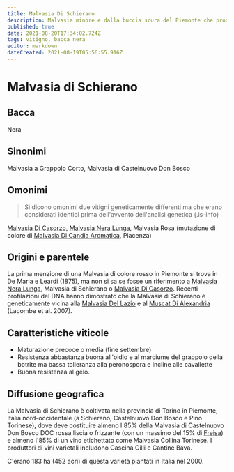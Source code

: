 ```yaml
---
title: Malvasia Di Schierano
description: Malvasia minore e dalla buccia scura del Piemonte che produce rossi dolci leggermente aromatici.
published: true
date: 2021-08-20T17:34:02.724Z
tags: vitigno, bacca nera
editor: markdown
dateCreated: 2021-08-19T05:56:55.916Z
---
```


# Malvasia di Schierano

## Bacca
Nera

## Sinonimi
Malvasia a Grappolo Corto, Malvasia di Castelnuovo Don Bosco

## Omonimi
> Si dicono omonimi due vitigni geneticamente differenti ma che erano considerati identici prima dell'avvento dell'analisi genetica
{.is-info}

[Malvasia Di Casorzo](/vitigni/bacca-bianca/malvasia-di-casorzo), [Malvasia Nera Lunga](/vitigni/bacca-nera/malvasia-nera-lunga), Malvasia Rosa (mutazione di colore di [Malvasia Di Candia Aromatica](/vitigni/bacca-bianca/malvasia-di-candia-aromatica), Piacenza)

## Origini e parentele
La prima menzione di una Malvasia di colore rosso in Piemonte si trova in De Maria e Leardi (1875), ma non si sa se fosse un riferimento a [Malvasia Nera Lunga](/vitigni/bacca-nera/malvasia-nera-lunga), Malvasia di Schierano o [Malvasia Di Casorzo](/vitigni/bacca-bianca/malvasia-di-casorzo). Recenti profilazioni del DNA hanno dimostrato che la Malvasia di Schierano è geneticamente vicina alla [Malvasia Del Lazio](/vitigni/bacca-bianca/malvasia-del-lazio) e al [Muscat Di Alexandria](/vitigni/bacca-bianca/muscat-di-alessandria) (Lacombe et al. 2007).

## Caratteristiche viticole

- Maturazione precoce o media (fine settembre)
- Resistenza abbastanza buona all'oidio e al marciume del grappolo della botrite ma bassa tolleranza alla peronospora e incline alle cavallette
- Buona resistenza al gelo.

## Diffusione geografica

La Malvasia di Schierano è coltivata nella provincia di Torino in Piemonte, Italia nord-occidentale (a Schierano, Castelnuovo Don Bosco e Pino Torinese), dove deve costituire almeno l'85% della Malvasia di Castelnuovo Don Bosco DOC rossa liscia o frizzante (con un massimo del 15% di [Freisa](/vitigni/bacca-nera/freisa)) e almeno l'85% di un vino etichettato come Malvasia Collina Torinese. I produttori di vini varietali includono Cascina Gilli e Cantine Bava.

C'erano 183 ha (452 acri) di questa varietà piantati in Italia nel 2000.
